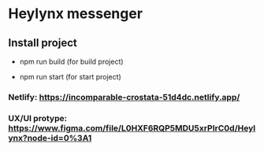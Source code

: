 
# Heylynx messenger

## Install project

- npm run build  (for build project)

- npm run start  (for start project)

### Netlify: https://incomparable-crostata-51d4dc.netlify.app/

### UX/UI protype: https://www.figma.com/file/L0HXF6RQP5MDU5xrPIrC0d/Heylynx?node-id=0%3A1

